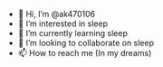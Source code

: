 - 👋 Hi, I’m @ak470106
- 👀 I’m interested in sleep
- 🌱 I’m currently learning sleep
- 💞️ I’m looking to collaborate on sleep
- 📫 How to reach me (In my dreams)

<!---
ak470106/ak470106 is a ✨ special ✨ repository because its `README.md` (this file) appears on your GitHub profile.
You can click the Preview link to take a look at your changes.
--->
